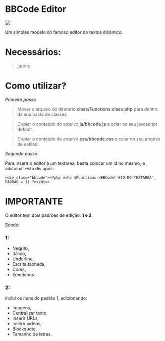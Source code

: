 # BBCode Editor

![](bbcode.png)

 Um simples modelo do famoso editor de textos dinâmico.
 
# Necessários:

> jquery

# Como utilizar?

_Primeiro passo_

> Mover o arquivo do diretório **class/Functions.class.php** para dentro da sua pasta de classes.

> Copiar o conteúdo do arquivo **js/bbcode.js** e colar no seu javascript default.

> Copiar o conteúdo do arquivo **css/bbcode.css** e colar no seu arquivo de estilos.

_Segundo passo_

Para inserir o editor à um textarea, basta colocar um id no mesmo, e adicionar esta div após:

```
<div class="bbcode"><?php echo $Functions->BBCode('#ID-DO-TEXTAREA', PADRÃO = 1) ?></div>
```

# IMPORTANTE

O editor tem dois padrões de edição: **1 e 2**.

Sendo:

### 1:

- Negrito,
- Itálico,
- Underline,
- Escrita tachada,
- Cores,
- Emoticons.

### 2: 

inclui os itens do padrão 1, adicionando:

- Imagens,
- Centralizar texto,
- Inserir URLs,
- Inserir vídeos,
- Blockquote,
- Tamanho de letras.
